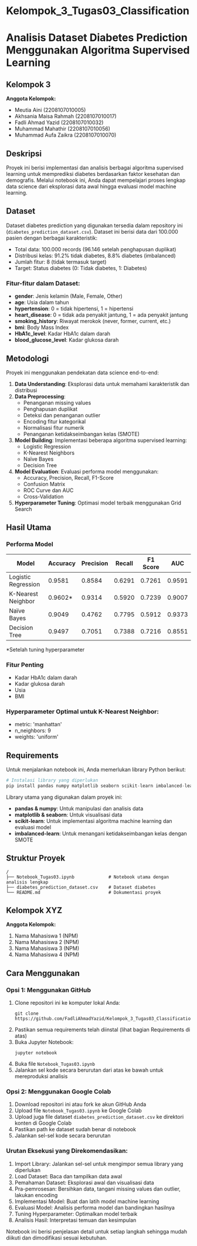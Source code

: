 # Kelompok_3_Tugas03_Classification

# Analisis Dataset Diabetes Prediction Menggunakan Algoritma Supervised Learning

## Kelompok 3
**Anggota Kelompok:**
- Meutia Aini (2208107010005)
- Akhsania Maisa Rahmah (2208107010017)
- Fadli Ahmad Yazid (2208107010032)
- Muhammad Mahathir (2208107010056)
- Muhammad Aufa Zaikra (2208107010070)

## Deskripsi
Proyek ini berisi implementasi dan analisis berbagai algoritma supervised learning untuk memprediksi diabetes berdasarkan faktor kesehatan dan demografis. Melalui notebook ini, Anda dapat mempelajari proses lengkap data science dari eksplorasi data awal hingga evaluasi model machine learning.

## Dataset
Dataset diabetes prediction yang digunakan tersedia dalam repository ini (`diabetes_prediction_dataset.csv`). Dataset ini berisi data dari 100.000 pasien dengan berbagai karakteristik:
- Total data: 100.000 records (96.146 setelah penghapusan duplikat)
- Distribusi kelas: 91.2% tidak diabetes, 8.8% diabetes (imbalanced)
- Jumlah fitur: 8 (tidak termasuk target)
- Target: Status diabetes (0: Tidak diabetes, 1: Diabetes)

### Fitur-fitur dalam Dataset:
- **gender**: Jenis kelamin (Male, Female, Other)
- **age**: Usia dalam tahun
- **hypertension**: 0 = tidak hipertensi, 1 = hipertensi
- **heart_disease**: 0 = tidak ada penyakit jantung, 1 = ada penyakit jantung
- **smoking_history**: Riwayat merokok (never, former, current, etc.)
- **bmi**: Body Mass Index
- **HbA1c_level**: Kadar HbA1c dalam darah
- **blood_glucose_level**: Kadar glukosa darah

## Metodologi
Proyek ini menggunakan pendekatan data science end-to-end:

1. **Data Understanding**: Eksplorasi data untuk memahami karakteristik dan distribusi
2. **Data Preprocessing**:
   - Penanganan missing values
   - Penghapusan duplikat
   - Deteksi dan penanganan outlier
   - Encoding fitur kategorikal
   - Normalisasi fitur numerik
   - Penanganan ketidakseimbangan kelas (SMOTE)
3. **Model Building**: Implementasi beberapa algoritma supervised learning:
   - Logistic Regression
   - K-Nearest Neighbors
   - Naïve Bayes
   - Decision Tree
4. **Model Evaluation**: Evaluasi performa model menggunakan:
   - Accuracy, Precision, Recall, F1-Score
   - Confusion Matrix
   - ROC Curve dan AUC
   - Cross-Validation
5. **Hyperparameter Tuning**: Optimasi model terbaik menggunakan Grid Search

## Hasil Utama

### Performa Model
| Model                | Accuracy | Precision | Recall  | F1 Score | AUC     |
|----------------------|----------|-----------|---------|----------|---------|
| Logistic Regression  | 0.9581   | 0.8584    | 0.6291  | 0.7261   | 0.9591  |
| K-Nearest Neighbor   | 0.9602*  | 0.9314    | 0.5920  | 0.7239   | 0.9007  |
| Naïve Bayes          | 0.9049   | 0.4762    | 0.7795  | 0.5912   | 0.9373  |
| Decision Tree        | 0.9497   | 0.7051    | 0.7388  | 0.7216   | 0.8551  |

*Setelah tuning hyperparameter

### Fitur Penting
- Kadar HbA1c dalam darah
- Kadar glukosa darah
- Usia
- BMI

### Hyperparameter Optimal untuk K-Nearest Neighbor:
- metric: 'manhattan'
- n_neighbors: 9
- weights: 'uniform'

## Requirements
Untuk menjalankan notebook ini, Anda memerlukan library Python berikut:

```python
# Instalasi library yang diperlukan
pip install pandas numpy matplotlib seaborn scikit-learn imbalanced-learn
```

Library utama yang digunakan dalam proyek ini:
- **pandas & numpy**: Untuk manipulasi dan analisis data
- **matplotlib & seaborn**: Untuk visualisasi data
- **scikit-learn**: Untuk implementasi algoritma machine learning dan evaluasi model
- **imbalanced-learn**: Untuk menangani ketidakseimbangan kelas dengan SMOTE

## Struktur Proyek
```
/
├── Notebook_Tugas03.ipynb             # Notebook utama dengan analisis lengkap
├── diabetes_prediction_dataset.csv    # Dataset diabetes
└── README.md                          # Dokumentasi proyek
```

## Kelompok XYZ
**Anggota Kelompok:**
1. Nama Mahasiswa 1 (NPM)
2. Nama Mahasiswa 2 (NPM)
3. Nama Mahasiswa 3 (NPM)
4. Nama Mahasiswa 4 (NPM)

## Cara Menggunakan

### Opsi 1: Menggunakan GitHub
1. Clone repositori ini ke komputer lokal Anda:
   ```
   git clone https://github.com/FadliAhmadYazid/Kelompok_3_Tugas03_Classification.git
   ```
2. Pastikan semua requirements telah diinstal (lihat bagian Requirements di atas)
3. Buka Jupyter Notebook:
   ```
   jupyter notebook
   ```
4. Buka file `Notebook_Tugas03.ipynb`
5. Jalankan sel kode secara berurutan dari atas ke bawah untuk mereproduksi analisis

### Opsi 2: Menggunakan Google Colab
1. Download repositori ini atau fork ke akun GitHub Anda
2. Upload file `Notebook_Tugas03.ipynb` ke Google Colab
3. Upload juga file dataset `diabetes_prediction_dataset.csv` ke direktori konten di Google Colab
4. Pastikan path ke dataset sudah benar di notebook
5. Jalankan sel-sel kode secara berurutan

### Urutan Eksekusi yang Direkomendasikan:
1. Import Library: Jalankan sel-sel untuk mengimpor semua library yang diperlukan
2. Load Dataset: Baca dan tampilkan data awal
3. Pemahaman Dataset: Eksplorasi awal dan visualisasi data
4. Pra-pemrosesan: Bersihkan data, tangani missing values dan outlier, lakukan encoding
5. Implementasi Model: Buat dan latih model machine learning
6. Evaluasi Model: Analisis performa model dan bandingkan hasilnya
7. Tuning Hyperparameter: Optimalkan model terbaik
8. Analisis Hasil: Interpretasi temuan dan kesimpulan

Notebook ini berisi penjelasan detail untuk setiap langkah sehingga mudah diikuti dan dimodifikasi sesuai kebutuhan.
